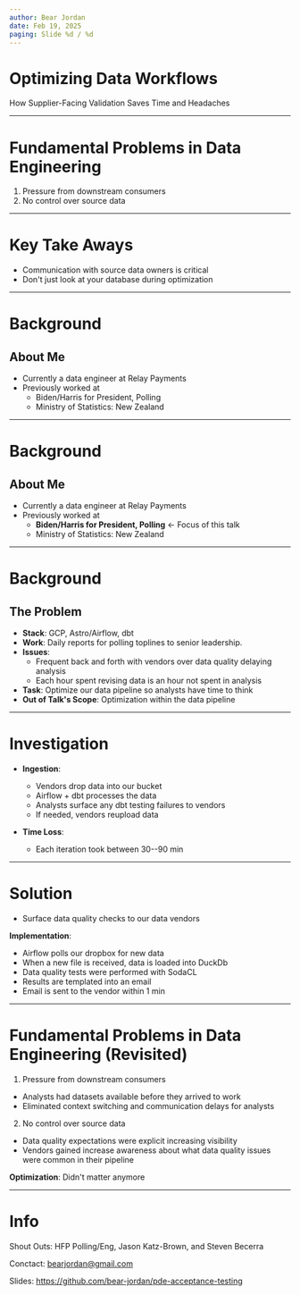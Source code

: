 ```yaml
---
author: Bear Jordan
date: Feb 19, 2025
paging: Slide %d / %d
---
```


# Optimizing Data Workflows
How Supplier-Facing Validation Saves Time and Headaches 

---

# Fundamental Problems in Data Engineering

1. Pressure from downstream consumers
2. No control over source data

---

# Key Take Aways

- Communication with source data owners is critical
- Don't just look at your database during optimization

---

# Background

## About Me

- Currently a data engineer at Relay Payments
- Previously worked at
  - Biden/Harris for President, Polling
  - Ministry of Statistics: New Zealand

---

# Background

## About Me

- Currently a data engineer at Relay Payments
- Previously worked at
  - **Biden/Harris for President, Polling** <- Focus of this talk
  - Ministry of Statistics: New Zealand

---

# Background

## The Problem

- **Stack**: GCP, Astro/Airflow, dbt
- **Work**: Daily reports for polling toplines to senior leadership.
- **Issues**:
  - Frequent back and forth with vendors over data quality delaying analysis
  - Each hour spent revising data is an hour not spent in analysis
- **Task**: Optimize our data pipeline so analysts have time to think 
- **Out of Talk's Scope**: Optimization within the data pipeline

---

# Investigation 

- **Ingestion**:
  - Vendors drop data into our bucket
  - Airflow + dbt processes the data
  - Analysts surface any dbt testing failures to vendors
  - If needed, vendors reupload data

- **Time Loss**:
  - Each iteration took between 30--90 min

---

# Solution

- Surface data quality checks to our data vendors

**Implementation**:
- Airflow polls our dropbox for new data
- When a new file is received, data is loaded into DuckDb
- Data quality tests were performed with SodaCL
- Results are templated into an email
- Email is sent to the vendor within 1 min

---

# Fundamental Problems in Data Engineering (Revisited)

1. Pressure from downstream consumers
  - Analysts had datasets available before they arrived to work
  - Eliminated context switching and communication delays for analysts
2. No control over source data
  - Data quality expectations were explicit increasing visibility
  - Vendors gained increase awareness about what data quality issues
    were common in their pipeline

**Optimization**: Didn't matter anymore

---

# Info

Shout Outs: HFP Polling/Eng, Jason Katz-Brown, and Steven Becerra

Conctact: [bearjordan@gmail.com]()

Slides: https://github.com/bear-jordan/pde-acceptance-testing
